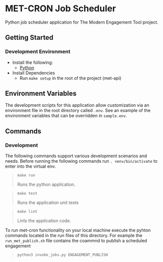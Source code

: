 # MET-CRON Job Scheduler

Python job scheduler application for The Modern Engagement Tool project.

## Getting Started

### Development Environment
* Install the following:
    - [Python](https://www.python.org/)
* Install Dependencies
    - Run `make setup` in the root of the project (met-api)

## Environment Variables

The development scripts for this application allow customization via an environment file in the root directory called `.env`. See an example of the environment variables that can be overridden in `sample.env`.

## Commands

### Development

The following commands support various development scenarios and needs.
Before running the following commands run `. venv/bin/activate` to enter into the virtual env.

> `make run`
>
> Runs the python application.  

> `make test`
>
> Runs the application unit tests<br>

> `make lint`
>
> Lints the application code.


To run met-cron functionality on your local machine execute the pyhton commands located in the run files of this directory.
For example the `run_met_publish.sh` file contains the coammnd to publish a scheduled engagement 

>`python3 invoke_jobs.py ENGAGEMENT_PUBLISH` 
